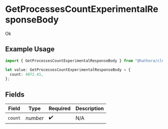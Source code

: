 # GetProcessesCountExperimentalResponseBody

Ok

## Example Usage

```typescript
import { GetProcessesCountExperimentalResponseBody } from "@hathora/cloud-sdk-typescript/models/operations";

let value: GetProcessesCountExperimentalResponseBody = {
  count: 4072.41,
};
```

## Fields

| Field              | Type               | Required           | Description        |
| ------------------ | ------------------ | ------------------ | ------------------ |
| `count`            | *number*           | :heavy_check_mark: | N/A                |